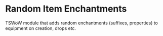 # Random Item Enchantments
TSWoW module that adds random enchantments (suffixes, properties) to equipment on creation, drops etc. 
